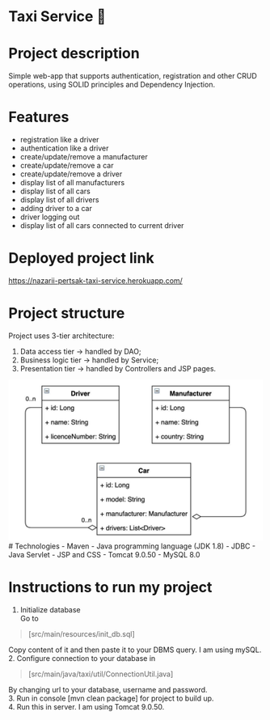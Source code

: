 # Taxi Service :oncoming_taxi:
# Project description
Simple web-app that supports authentication, registration and other CRUD operations, using SOLID principles and Dependency Injection.
# Features
- registration like a driver
- authentication like a driver
- create/update/remove a manufacturer
- create/update/remove a car
- create/update/remove a driver
- display list of all manufacturers
- display list of all cars
- display list of all drivers
- adding driver to a car
- driver logging out
- display list of all cars connected to current driver
# Deployed project link
https://nazarii-pertsak-taxi-service.herokuapp.com/
# Project structure
Project uses 3-tier architecture:
1. Data access tier -> handled by DAO;
2. Business logic tier -> handled by Service;
3. Presentation tier -> handled by Controllers and JSP pages.
<img src="taxi_models_diagram.jpeg">
# Technologies
- Maven
- Java programming language (JDK 1.8)
- JDBC
- Java Servlet
- JSP and CSS
- Tomcat 9.0.50
- MySQL 8.0

# Instructions to run my project
1. Initialize database <br/>
   Go to
> [src/main/resources/init_db.sql]

Copy content of it and then paste it to your DBMS query. I am using mySQL. <br/>
2. Configure connection to your database in
> [src/main/java/taxi/util/ConnectionUtil.java]

By changing url to your database, username and password. <br/>
3. Run in console [mvn clean package] for project to build up. <br/>
4. Run this in server. I am using Tomcat 9.0.50. <br/>
